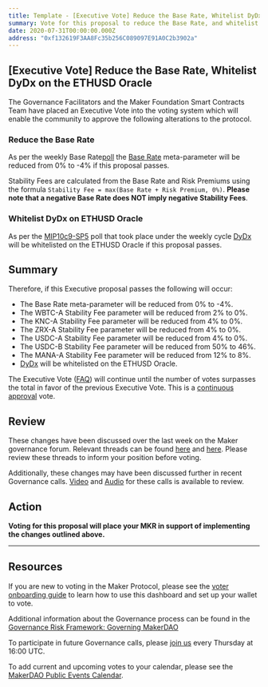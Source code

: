 ```yaml
---
title: Template - [Executive Vote] Reduce the Base Rate, Whitelist DyDx on the ETHUSD Oracle
summary: Vote for this proposal to reduce the Base Rate, and whitelist DyDx on the ETHUSD Oracle
date: 2020-07-31T00:00:00.000Z
address: "0xf132619F3AA8Fc35b256C089097E91A0C2b3902a"
---
```

## [Executive Vote] Reduce the Base Rate, Whitelist DyDx on the ETHUSD Oracle

The Governance Facilitators and the Maker Foundation Smart Contracts Team have placed an Executive Vote into the voting system which will enable the community to approve the following alterations to the protocol.

### Reduce the Base Rate

As per the weekly Base Rate[poll](https://vote.makerdao.com/polling-proposal/qmpvqs7gycpjdcpwbye4twvwxuhf4ax2tvt6i1pto5qd2p) the [Base Rate](https://forum.makerdao.com/t/discussion-change-the-stability-fee-structure/2258) meta-parameter will be reduced from 0% to -4% if this proposal passes.

Stability Fees are calculated from the Base Rate and Risk Premiums using the formula `Stability Fee = max(Base Rate + Risk Premium, 0%)`. **Please note that a negative Base Rate does NOT imply negative Stability Fees**.

### Whitelist DyDx on ETHUSD Oracle

As per the [MIP10c9-SP5](https://vote.makerdao.com/polling-proposal/qmvzjogrmxzih4qphszuowutqnm1th4c5mstwqetpv1vnx) poll that took place under the weekly cycle [DyDx](https://dydx.exchange/) will be whitelisted on the ETHUSD Oracle if this proposal passes.

## Summary

Therefore, if this Executive proposal passes the following will occur:

- The Base Rate meta-parameter will be reduced from 0% to -4%.
- The WBTC-A Stability Fee parameter will be reduced from 2% to 0%.
- The KNC-A Stability Fee parameter will be reduced from 4% to 0%.
- The ZRX-A Stability Fee parameter will be reduced from 4% to 0%.
- The USDC-A Stability Fee parameter will be reduced from 4% to 0%.
- The USDC-B Stability Fee parameter will be reduced from 50% to 46%.
- The MANA-A Stability Fee parameter will be reduced from 12% to 8%.
- [DyDx](https://dydx.exchange/) will be whitelisted on the ETHUSD Oracle.

The Executive Vote ([FAQ](https://community-development.makerdao.com/makerdao-mcd-faqs/faqs#governance)) will continue until the number of votes surpasses the total in favor of the previous Executive Vote. This is a [continuous approval](https://community-development.makerdao.com/makerdao-mcd-faqs/faqs/governance#what-is-continuous-approval-voting) vote.

## Review

These changes have been discussed over the last week on the Maker governance forum. Relevant threads can be found [here](https://forum.makerdao.com/t/we-should-be-lowering-the-base-rate/3439) and [here](https://forum.makerdao.com/t/mip10c9-sp5-proposal-whitelist-dydx-on-ethusd-oracle/3290). Please review these threads to inform your position before voting.

Additionally, these changes may have been discussed further in recent Governance calls. [Video](https://www.youtube.com/playlist?list=PLLzkWCj8ywWNq5-90-Id6VPSsrk4OWVan) and [Audio](https://soundcloud.com/makerdao/sets/governance-calls) for these calls is available to review.

## Action

**Voting for this proposal will place your MKR in support of implementing the changes outlined above.**

---

## Resources

If you are new to voting in the Maker Protocol, please see the [voter onboarding guide](https://community-development.makerdao.com/onboarding/voter-onboarding) to learn how to use this dashboard and set up your wallet to vote.

Additional information about the Governance process can be found in the [Governance Risk Framework: Governing MakerDAO](https://community-development.makerdao.com/governance/governance-risk-framework)

To participate in future Governance calls, please [join us](https://community-development.makerdao.com/governance/governance-and-risk-meetings) every Thursday at 16:00 UTC.

To add current and upcoming votes to your calendar, please see the [MakerDAO Public Events Calendar](https://calendar.google.com/calendar/embed?src=makerdao.com_3efhm2ghipksegl009ktniomdk%40group.calendar.google.com&ctz=America%2FLos_Angeles).
